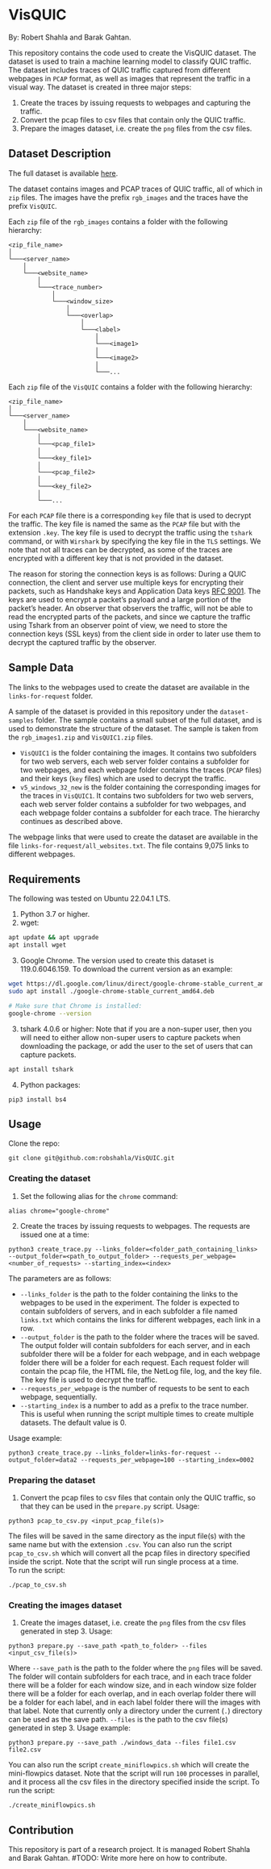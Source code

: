 # VisQUIC
By: Robert Shahla and Barak Gahtan.

This repository contains the code used to create the VisQUIC dataset. The dataset is used to train a machine learning model to classify QUIC traffic. The dataset includes traces of QUIC traffic captured from different webpages in `PCAP` format, as well as images that represent the traffic in a visual way. The dataset is created in three major steps:
1) Create the traces by issuing requests to webpages and capturing the traffic.
2) Convert the pcap files to csv files that contain only the QUIC traffic.
3) Prepare the images dataset, i.e. create the `png` files from the csv files.

## Dataset Description
The full dataset is available [here](https://www.dropbox.com/scl/fo/8qg9rnw8r9h5wyv0kihhk/AFC0c0jwM5zZHqc6tym3spA?rlkey=73z8ln52k0d6o9ckn8810erxl&e=1&dl=0).

The dataset contains images and PCAP traces of QUIC traffic, all of which in `zip` files.
The images have the prefix `rgb_images` and the traces have the prefix `VisQUIC`. 

Each `zip` file of the `rgb_images` contains a folder with the following hierarchy:
```
<zip_file_name>
│
└───<server_name>
    │
    └───<website_name>
        │
        └───<trace_number>
            │
            └───<window_size>
                │
                └───<overlap>
                    │
                    └───<label>
                        │
                        └───<image1>
                        │
                        └───<image2>
                        │
                        └───...
```

Each `zip` file of the `VisQUIC` contains a folder with the following hierarchy:
```
<zip_file_name>
│
└───<server_name>
    │
    └───<website_name>
        │
        └───<pcap_file1>
        │
        └───<key_file1>
        │
        └───<pcap_file2>
        │
        └───<key_file2>
        │
        └───...
```

For each `PCAP` file there is a corresponding `key` file that is used to decrypt the traffic. The key file is named the same as the `PCAP` file but with the extension `.key`. The key file is used to decrypt the traffic using the `tshark` command, or with `Wirshark` by specifying the key file in the `TLS` settings.
We note that not all traces can be decrypted, as some of the traces are encrypted with a different key that is not 
provided in the dataset.

The reason for storing the connection keys is as follows:
During a QUIC connection, the client and server use multiple keys for encrypting their packets, such as Handshake keys and Application Data keys [RFC 9001](https://datatracker.ietf.org/doc/html/rfc9001). The keys are used to encrypt a packet’s payload and a large portion of the packet’s header. An observer that observers the traffic, will not be able to read the encrypted parts of the packets, and since we capture the traffic using Tshark from an observer point of view, we need to store the connection keys (SSL keys) from the client side in order to later use them to decrypt the captured traffic by the observer.

## Sample Data

The links to the webpages used to create the dataset are available in the `links-for-request` folder.

A sample of the dataset is provided in this repository under the `dataset-samples` folder. The sample contains a small subset of the full dataset, and is used to demonstrate the structure of the dataset. The sample is taken from the `rgb_images1.zip` and `VisQUIC1.zip` files.
- `VisQUIC1` is the folder containing the images. It contains two subfolders for two web servers, each web server folder contains a subfolder for two webpages, and each webpage folder contains the traces (`PCAP` files) and their keys (`key` files) which are used to decrypt the traffic.
- `v5_windows_32_new` is the folder containing the corresponding images for the traces in `VisQUIC1`. It contains two subfolders for two web servers, each web server folder contains a subfolder for two webpages, and each webpage folder contains a subfolder for each trace. The hierarchy continues as described above.

The webpage links that were used to create the dataset are available in the file `links-for-request/all_websites.txt`. The file contains 9,075 links to different webpages.

## Requirements
The following was tested on Ubuntu 22.04.1 LTS.

1) Python 3.7 or higher.
2) wget:
```bash
apt update && apt upgrade
apt install wget
```

3) Google Chrome. The version used to create this dataset is 119.0.6046.159. To download the current version as an example:
```bash
wget https://dl.google.com/linux/direct/google-chrome-stable_current_amd64.deb
sudo apt install ./google-chrome-stable_current_amd64.deb

# Make sure that Chrome is installed:
google-chrome --version
```

3) tshark 4.0.6 or higher: Note that if you are a non-super user, then you will need to either allow non-super users to capture packets when downloading the package, or add the user to the set of users that can capture packets.
```bash
apt install tshark
```

4) Python packages:
```
pip3 install bs4
```

## Usage
Clone the repo:
```
git clone git@github.com:robshahla/VisQUIC.git
```

### Creating the dataset

1) Set the following alias for the `chrome` command:
```
alias chrome="google-chrome"
```

2) Create the traces by issuing requests to webpages. The requests are issued
one at a time:
```
python3 create_trace.py --links_folder=<folder_path_containing_links> --output_folder=<path_to_output_folder> --requests_per_webpage=<number_of_requests> --starting_index=<index>
```
The parameters are as follows:
- `--links_folder` is the path to the folder containing the links to the webpages to be used in the experiment. The folder is expected to contain subfolders of servers, and in each subfolder a file named `links.txt` which contains the links for different webpages, each link in a row.
- `--output_folder` is the path to the folder where the traces will be saved. The output folder will contain subfolders for each server, and in each subfolder there will be a folder for each webpage, and in each webpage folder there will be a folder for each request. Each request folder will contain the pcap file, the HTML file, the NetLog file, log, and the key file. The key file is used to decrypt the traffic. 
- `--requests_per_webpage` is the number of requests to be sent to each webpage, sequentially.
- `--starting_index` is a number to add as a prefix to the trace number. This is useful when running the script multiple times to create multiple datasets. The default value is 0.  

Usage example:
```
python3 create_trace.py --links_folder=links-for-request --output_folder=data2 --requests_per_webpage=100 --starting_index=0002
```

### Preparing the dataset
1) Convert the pcap files to csv files that contain only the QUIC traffic, so that they can be used in the `prepare.py` script. Usage:
```
python3 pcap_to_csv.py <input_pcap_file(s)>
```
The files will be saved in the same directory as the input file(s) with the same name but with the extension `.csv`. You can also run the script `pcap_to_csv.sh` which will convert all the pcap files in directory specified inside the script. Note that the script will run single process at a time.  
To run the script:
```
./pcap_to_csv.sh
```

### Creating the images dataset
1) Create the images dataset, i.e. create the `png` files from the csv files generated in step 3. Usage:
```
python3 prepare.py --save_path <path_to_folder> --files <input_csv_file(s)>
``` 
Where `--save_path` is the path to the folder where the `png` files will be saved. The folder will contain subfolders for each trace, and in each trace folder there will be a folder for each window size, and in each window size folder there will be a folder for each overlap, and in each overlap folder there will be a folder for each label, and in each label folder there will the images with that label. Note that currently only a directory under the current (`.`) directory can be used as the save path. `--files` is the path to the csv file(s) generated in step 3. Usage example:
```
python3 prepare.py --save_path ./windows_data --files file1.csv file2.csv
```
You can also run the script `create_miniflowpics.sh` which will create the mini-flowpics dataset. Note that the script will run `100` processes in parallel, and it process all the csv files in the directory specified inside the script.
To run the script:
```
./create_miniflowpics.sh
```

## Contribution
This repository is part of a research project. It is managed Robert Shahla and Barak Gahtan. #TODO: Write more here on how to contribute.